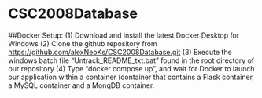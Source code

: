 # CSC2008Database

##Docker Setup:
(1) Download and install the latest Docker Desktop for Windows
(2) Clone the github repository from https://github.com/alexNeoKs/CSC2008Database.git
(3) Execute the windows batch file “Untrack_README_txt.bat” found in the root directory of our repository
(4) Type “docker compose up”, and wait for Docker to launch our application within a container (container that contains a Flask container, a MySQL container and a MongDB container.
